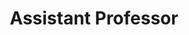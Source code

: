 ---
title: Assistant Professor 
institute: 
duration: B Borooah College, Guwahati, 2017-2019
excerpt: 
order: 2
---